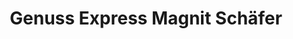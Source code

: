 ---
title: "Genuss Express Magnit Schäfer"
url: /karlsruhe/genuss-express-magnit-schaefer/
shop: Supermarkt
---